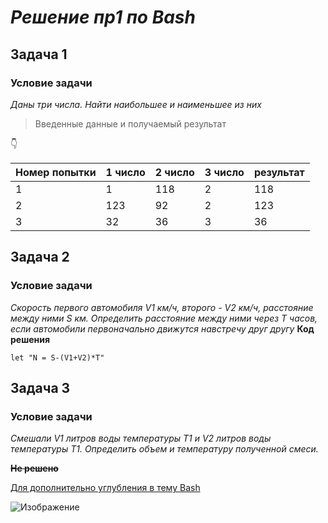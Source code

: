 # **_Решение пр1 по Bash_**
## **Задача 1**
### Условие задачи
_Даны три числа. Найти наибольшее и наименьшее из них_
>Введенные данные и получаемый результат 

:point_down:

| Номер попытки | 1 число | 2 число | 3 число | результат |
|-------|----------|---------|-------|-----|
| 1     |    1      | 118     |   2    |  118  |
| 2     | 123     | 92      |     2  |    123  |
| 3     |32   | 36      |   3    |  36    |
## **Задача 2**
### Условие задачи
_Скорость первого автомобиля V1 км/ч, второго - V2 км/ч, расстояние между ними S км. Определить расстояние между ними через T часов, если автомобили первоначально движутся навстречу друг другу_
**Код решения**
```Shell
let "N = S-(V1+V2)*T"
```
## **Задача 3**
### Условие задачи
_Смешали V1 литров воды температуры T1 и V2 литров воды температуры T1. Определить объем и температуру полученной смеси._

~~**Не решено**~~


[Для дополнительно углубления в тему Bash](https://github.com/userzamt/mdk0401.github.io/blob/main/Bash/Lesson07/lesson07.md)

![Изображение](https://static-cse.canva.com/blob/685013/vk1473.png)
